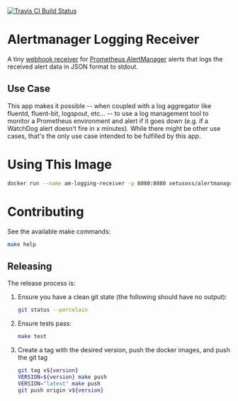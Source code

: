 [![Travis CI Build Status](https://travis-ci.org/xetus-oss/alertmanager-logging-receiver.svg?branch=master)](https://travis-ci.org/github/xetus-oss/alertmanager-logging-receiver)

# Alertmanager Logging Receiver

A tiny [webhook receiver](https://prometheus.io/docs/alerting/configuration/#webhook_config) for [Prometheus AlertManager](https://prometheus.io/docs/alerting/overview/) alerts that logs the received alert data in JSON format to stdout.

## Use Case

This app makes it possible -- when coupled with a log aggregator like fluentd, fluent-bit, logspout, etc... -- to use a log management tool to monitor a Prometheus environment and alert if it goes down (e.g. if a WatchDog alert doesn't fire in x minutes). While there might be other use cases, that's the only use case intended to be fulfilled by this app.

# Using This Image

```sh
docker run --name am-logging-receiver -p 8080:8080 xetusoss/alertmanager-logging-receiver:latest
```

# Contributing

See the available make commands:

```sh
make help
```

## Releasing

The release process is:

1. Ensure you have a clean git state (the following should have no output):

    ```sh
    git status --porcelain
    ```

2. Ensure tests pass:

    ```sh
    make test
    ```

3. Create a tag with the desired version, push the docker images, and push the git tag

    ```sh
    git tag v${version}
    VERSION=${version} make push
    VERSION="latest" make push
    git push origin v${version}
    ```